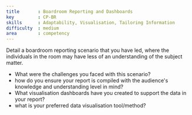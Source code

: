 ```yaml
---
title       : Boardroom Reporting and Dashboards
key         : CP-BR
skills      : Adaptability, Visualisation, Tailoring Information
difficulty  : medium
area        : competency
---
```


Detail a boardroom reporting scenario that you have led, where the individuals in the room may have less of an understanding of the subject matter.

- What were the challenges you faced with this scenario?
- how do you ensure your report is compiled with the audience's knowledge and understanding level in mind?
- What visualisation dashboards have you created to support the data in your report?
- what is your preferred data visualisation tool/method?
